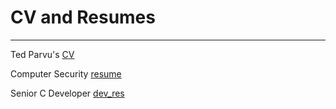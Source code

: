 
# CV and Resumes

<hr>

Ted Parvu's [CV](ted_parvu_CV.html)

Computer Security [resume](ted_parvu_security_resume.html)

Senior C Developer [dev_res](ted_parvu_C_developer.html)
